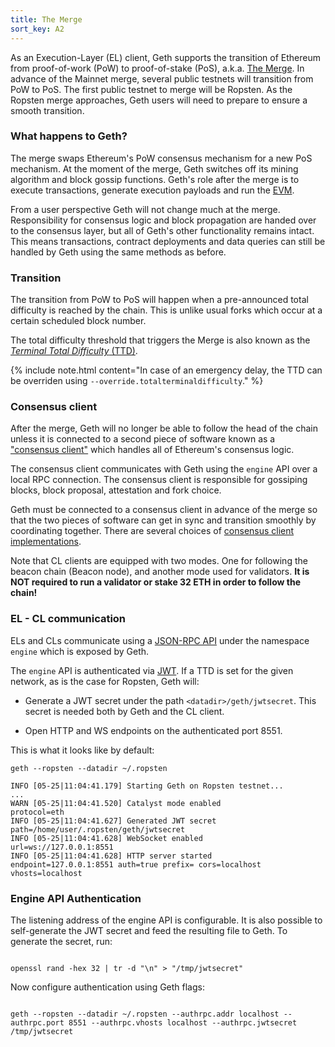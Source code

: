 ```yaml
---
title: The Merge
sort_key: A2
---
```


As an Execution-Layer (EL) client, Geth supports the transition of Ethereum from proof-of-work (PoW) to
proof-of-stake (PoS), a.k.a. [The Merge](https://ethereum.org/en/upgrades/merge/). In advance of the Mainnet
merge, several public testnets will transition from PoW to PoS. The first public testnet to merge will be 
Ropsten. As the Ropsten merge approaches, Geth users will need to prepare to ensure a smooth transition.

### What happens to Geth?

The merge swaps Ethereum's PoW consensus mechanism for a new PoS mechanism. At the moment of the merge, 
Geth switches off its mining algorithm and block gossip functions. Geth's role after the merge is 
to execute transactions, generate execution payloads and run the [EVM](https://ethereum.org/en/developers/docs/evm).

From a user perspective Geth will not change much at the merge. Responsibility for consensus logic and
block propagation are handed over to the consensus layer, but all of Geth's other functionality remains
intact. This means transactions, contract deployments and data queries can still be handled by Geth using
the same methods as before.

### Transition

The transition from PoW to PoS will happen when a pre-announced total difficulty is reached by the chain. 
This is unlike usual forks which occur at a certain scheduled block number.

The total difficulty threshold that triggers the Merge is also known as the [*Terminal
Total Difficulty* (TTD)](https://ethereum.org/en/glossary/#terminal-total-difficulty).

{% include note.html content="In case of an emergency delay, the TTD can be overriden using `--override.totalterminaldifficulty`." %}

### Consensus client

After the merge, Geth will no longer be able to follow the head of the chain unless it is connected to a second
piece of software known as a ["consensus client"](https://ethereum.org/en/developers/docs/nodes-and-clients/#consensus-clients)
which handles all of Ethereum's consensus logic. 

The consensus client communicates with Geth using the `engine` API over a local RPC connection. The consensus client 
is responsible for gossiping blocks, block proposal, attestation and fork choice. 

Geth must be connected to a consensus client in advance of the merge so that the two pieces of software can get in sync and
transition smoothly by coordinating together. There are several choices of [consensus client implementations][cl-list].

Note that CL clients are equipped with two modes. One for following the beacon chain (Beacon node), and another mode 
used for validators. **It is NOT required to run a validator or stake 32 ETH in order to follow the chain!**

### EL - CL communication

ELs and CLs communicate using a [JSON-RPC API][engineapi] under the namespace `engine` which is exposed by Geth.

The `engine` API is authenticated via [JWT](https://jwt.io). If a TTD is set for the given network, as is the 
case for Ropsten, Geth will:

- Generate a JWT secret under the path `<datadir>/geth/jwtsecret`. This secret is needed
  both by Geth and the CL client.

- Open HTTP and WS endpoints on the authenticated port 8551.

This is what it looks like by default:

```shell
geth --ropsten --datadir ~/.ropsten
```

```terminal
INFO [05-25|11:04:41.179] Starting Geth on Ropsten testnet...
...
WARN [05-25|11:04:41.520] Catalyst mode enabled                    protocol=eth
INFO [05-25|11:04:41.627] Generated JWT secret                     path=/home/user/.ropsten/geth/jwtsecret
INFO [05-25|11:04:41.628] WebSocket enabled                        url=ws://127.0.0.1:8551
INFO [05-25|11:04:41.628] HTTP server started                      endpoint=127.0.0.1:8551 auth=true prefix= cors=localhost vhosts=localhost
```

### Engine API Authentication

The listening address of the engine API is configurable. It is also possible to self-generate the JWT secret and feed the resulting file to Geth. To generate the secret, run:

```shell

openssl rand -hex 32 | tr -d "\n" > "/tmp/jwtsecret"

```

Now configure authentication using Geth flags:

```shell

geth --ropsten --datadir ~/.ropsten --authrpc.addr localhost --authrpc.port 8551 --authrpc.vhosts localhost --authrpc.jwtsecret /tmp/jwtsecret

```

[engineapi]: https://github.com/ethereum/execution-apis/blob/main/src/engine/specification.md
[cl-list]: https://ethereum.org/en/developers/docs/nodes-and-clients/#consensus-clients
